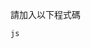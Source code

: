 請加入以下程式碼

```js```
<script type="text/javascript" src="//pulipulichen.github.io/blogger/posts/2016/11/rangy-highlighter/rangy-highlighter-init.js"></script>
``````
